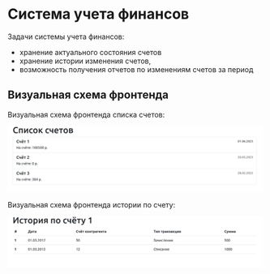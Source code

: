 # Система учета финансов

Задачи системы учета финансов:

- хранение актуального состояния счетов
- хранение истории изменения счетов,
- возможность получения отчетов по изменениям счетов за период

## Визуальная схема фронтенда

Визуальная схема фронтенда списка счетов:

![Макет фронта_списка_счетов](docs/img/accounts-layout.png)

Визуальная схема фронтенда истории по счету:

![Макет фронта_истории_по счёту](docs/img/account-history-layout.png)